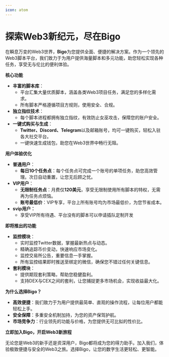 ```yaml
---
icon: atom
---
```


# 探索Web3新纪元，尽在Bigo

在瞬息万变的Web3世界，**Bigo**为您提供全面、便捷的解决方案。作为一个领先的Web3脚本平台，我们致力于为用户提供海量脚本和多元功能，助您轻松实现各种任务，享受无与伦比的便利体验。

**核心功能**

* **丰富的脚本库**：
  * 平台汇集大量优质脚本，涵盖各类Web3项目任务，满足您的多样化需求。
  * 所有脚本严格遵循项目方规则，使用安全、合规。
* **独立指纹技术**：
  * 每个脚本进程都拥有独立指纹，有效防止女巫攻击，保障您的账户安全。
* **一键式购买与生成**：
  * **Twitter、Discord、Telegram**以及邮箱账号，均可一键购买，轻松入驻各大社交平台。
  * 一键快速生成钱包，助您在Web3世界中畅行无阻。

**用户体验优化**

* **普通用户**：
  * **每日10个任务点**：每个任务点可完成一个账号的单项任务，助您高效管理。次日自动重置，让您无后顾之忧。
* **VIP用户**：
  * **无限制任务点**：月费仅**120美元**，享受无限制使用所有脚本的特权，无需再为任务点烦恼。
  * **账号最低价**：VIP专享，平台上所有账号均为市场最低价，为您节省成本。
* **svip用户：**
  * 享受VIP所有待遇、平台没有的脚本可以申请插队定制开发

**即将推出的功能**

* **监控模块**：
  * 实时监控Twitter数据，掌握最新热点与动态。
  * 精确追踪币价变动，快速响应市场变化。
  * 监控交易所公告，重要信息一手掌握。
  * 所有监控结果即时推送至绑定的微信，确保您不错过任何关键信息。
* **套利模块**：
  * 提供期现套利策略，帮助您稳健盈利。
  * 支持DEX与CEX之间的套利，让您捕捉更多市场机会，实现收益最大化。

**为什么选择Bigo？**

* **高效便捷**：我们致力于为用户提供最简单、直观的操作流程，让每位用户都能轻松上手。
* **安全保障**：多重安全机制加持，为您的资产保驾护航。
* **市场竞争力**：行业领先的功能与价格，为您提供无可比拟的性价比。

**立即加入Bigo，开启Web3新旅程**

无论您是Web3的新手还是资深用户，Bigo都将成为您的得力助手。加入我们，体验极致便捷与安全的Web3之旅。选择Bigo，让您的数字生活更轻松、更智能。



